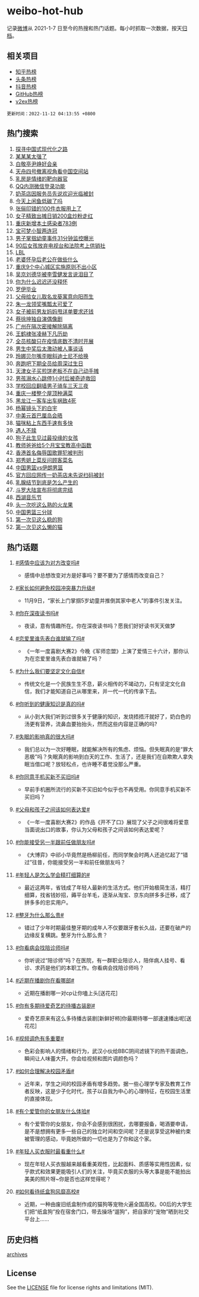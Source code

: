 # weibo-hot-hub

记录[微博](https://www.weibo.com)从 2021-1-7 日至今的热搜和热门话题。每小时抓取一次数据，按天[归档](archives)。

## 相关项目

- [知乎热榜](https://github.com/lonnyzhang423/zhihu-hot-hub)
- [头条热榜](https://github.com/lonnyzhang423/toutiao-hot-hub)
- [抖音热榜](https://github.com/lonnyzhang423/douyin-hot-hub)
- [GitHub热榜](https://github.com/lonnyzhang423/github-hot-hub)
- [v2ex热榜](https://github.com/lonnyzhang423/v2ex-hot-hub)


`更新时间：2022-11-12 04:13:55 +0800`

## 热门搜索

1. [探寻中国式现代化之路](https://m.weibo.cn/search?containerid=100103type%3D1%26t%3D10%26q%3D%23%E6%8E%A2%E5%AF%BB%E4%B8%AD%E5%9B%BD%E5%BC%8F%E7%8E%B0%E4%BB%A3%E5%8C%96%E4%B9%8B%E8%B7%AF%23&stream_entry_id=51&isnewpage=1&extparam=seat%3D1%26c_type%3D51%26pos%3D0%26cate%3D10103%26filter_type%3Drealtimehot%26dgr%3D0%26display_time%3D1668197634%26pre_seqid%3D1668197634165939925283&luicode=10000011&lfid=106003type%253D25%2526t%253D3%2526disable_hot%253D1%2526filter_type%253Drealtimehot)
1. [某某某太强了](https://m.weibo.cn/search?containerid=100103type%3D1%26t%3D10%26q%3D%23%E6%9F%90%E6%9F%90%E6%9F%90%E5%A4%AA%E5%BC%BA%E4%BA%86%23&stream_entry_id=31&isnewpage=1&extparam=seat%3D1%26c_type%3D31%26q%3D%2523%25E6%259F%2590%25E6%259F%2590%25E6%259F%2590%25E5%25A4%25AA%25E5%25BC%25BA%25E4%25BA%2586%2523%26pos%3D0%26flag%3D2%26band_rank%3D1%26dgr%3D0%26filter_type%3Drealtimehot%26realpos%3D1%26cate%3D5001%26lcate%3D5001%26display_time%3D1668197634%26pre_seqid%3D1668197634165939925283&luicode=10000011&lfid=106003type%253D25%2526t%253D3%2526disable_hot%253D1%2526filter_type%253Drealtimehot)
1. [白敬亭尹峥好会亲](https://m.weibo.cn/search?containerid=100103type%3D1%26t%3D10%26q%3D%23%E7%99%BD%E6%95%AC%E4%BA%AD%E5%B0%B9%E5%B3%A5%E5%A5%BD%E4%BC%9A%E4%BA%B2%23&stream_entry_id=31&isnewpage=1&extparam=seat%3D1%26c_type%3D31%26q%3D%2523%25E7%2599%25BD%25E6%2595%25AC%25E4%25BA%25AD%25E5%25B0%25B9%25E5%25B3%25A5%25E5%25A5%25BD%25E4%25BC%259A%25E4%25BA%25B2%2523%26pos%3D1%26flag%3D0%26band_rank%3D2%26dgr%3D0%26filter_type%3Drealtimehot%26realpos%3D2%26cate%3D5001%26lcate%3D5001%26display_time%3D1668197634%26pre_seqid%3D1668197634165939925283&luicode=10000011&lfid=106003type%253D25%2526t%253D3%2526disable_hot%253D1%2526filter_type%253Drealtimehot)
1. [天舟四号撤离视角看中国空间站](https://m.weibo.cn/search?containerid=100103type%3D1%26t%3D10%26q%3D%23%E5%A4%A9%E8%88%9F%E5%9B%9B%E5%8F%B7%E6%92%A4%E7%A6%BB%E8%A7%86%E8%A7%92%E7%9C%8B%E4%B8%AD%E5%9B%BD%E7%A9%BA%E9%97%B4%E7%AB%99%23&stream_entry_id=31&isnewpage=1&extparam=seat%3D1%26c_type%3D31%26q%3D%2523%25E5%25A4%25A9%25E8%2588%259F%25E5%259B%259B%25E5%258F%25B7%25E6%2592%25A4%25E7%25A6%25BB%25E8%25A7%2586%25E8%25A7%2592%25E7%259C%258B%25E4%25B8%25AD%25E5%259B%25BD%25E7%25A9%25BA%25E9%2597%25B4%25E7%25AB%2599%2523%26pos%3D2%26flag%3D0%26band_rank%3D3%26dgr%3D0%26filter_type%3Drealtimehot%26realpos%3D3%26cate%3D5001%26lcate%3D5001%26display_time%3D1668197634%26pre_seqid%3D1668197634165939925283&luicode=10000011&lfid=106003type%253D25%2526t%253D3%2526disable_hot%253D1%2526filter_type%253Drealtimehot)
1. [乳房是情绪的靶向器官](https://m.weibo.cn/search?containerid=100103type%3D1%26t%3D10%26q%3D%23%E4%B9%B3%E6%88%BF%E6%98%AF%E6%83%85%E7%BB%AA%E7%9A%84%E9%9D%B6%E5%90%91%E5%99%A8%E5%AE%98%23&stream_entry_id=31&isnewpage=1&extparam=seat%3D1%26c_type%3D31%26q%3D%2523%25E4%25B9%25B3%25E6%2588%25BF%25E6%2598%25AF%25E6%2583%2585%25E7%25BB%25AA%25E7%259A%2584%25E9%259D%25B6%25E5%2590%2591%25E5%2599%25A8%25E5%25AE%2598%2523%26pos%3D3%26flag%3D0%26band_rank%3D4%26dgr%3D0%26filter_type%3Drealtimehot%26realpos%3D4%26cate%3D5001%26lcate%3D5001%26display_time%3D1668197634%26pre_seqid%3D1668197634165939925283&luicode=10000011&lfid=106003type%253D25%2526t%253D3%2526disable_hot%253D1%2526filter_type%253Drealtimehot)
1. [QQ内测微信登录功能](https://m.weibo.cn/search?containerid=100103type%3D1%26t%3D10%26q%3D%23QQ%E5%86%85%E6%B5%8B%E5%BE%AE%E4%BF%A1%E7%99%BB%E5%BD%95%E5%8A%9F%E8%83%BD%23&stream_entry_id=31&isnewpage=1&extparam=seat%3D1%26c_type%3D31%26q%3D%2523QQ%25E5%2586%2585%25E6%25B5%258B%25E5%25BE%25AE%25E4%25BF%25A1%25E7%2599%25BB%25E5%25BD%2595%25E5%258A%259F%25E8%2583%25BD%2523%26pos%3D4%26flag%3D0%26band_rank%3D5%26dgr%3D0%26filter_type%3Drealtimehot%26realpos%3D5%26cate%3D5001%26lcate%3D5001%26display_time%3D1668197634%26pre_seqid%3D1668197634165939925283&luicode=10000011&lfid=106003type%253D25%2526t%253D3%2526disable_hot%253D1%2526filter_type%253Drealtimehot)
1. [奶茶店因服务员先说欢迎光临被封](https://m.weibo.cn/search?containerid=100103type%3D1%26t%3D10%26q%3D%23%E5%A5%B6%E8%8C%B6%E5%BA%97%E5%9B%A0%E6%9C%8D%E5%8A%A1%E5%91%98%E5%85%88%E8%AF%B4%E6%AC%A2%E8%BF%8E%E5%85%89%E4%B8%B4%E8%A2%AB%E5%B0%81%23&stream_entry_id=31&isnewpage=1&extparam=seat%3D1%26c_type%3D31%26q%3D%2523%25E5%25A5%25B6%25E8%258C%25B6%25E5%25BA%2597%25E5%259B%25A0%25E6%259C%258D%25E5%258A%25A1%25E5%2591%2598%25E5%2585%2588%25E8%25AF%25B4%25E6%25AC%25A2%25E8%25BF%258E%25E5%2585%2589%25E4%25B8%25B4%25E8%25A2%25AB%25E5%25B0%2581%2523%26pos%3D5%26flag%3D16%26band_rank%3D6%26dgr%3D0%26filter_type%3Drealtimehot%26realpos%3D6%26cate%3D5001%26lcate%3D5001%26display_time%3D1668197634%26pre_seqid%3D1668197634165939925283&luicode=10000011&lfid=106003type%253D25%2526t%253D3%2526disable_hot%253D1%2526filter_type%253Drealtimehot)
1. [今天上闲鱼低碳了吗](https://m.weibo.cn/search?containerid=100103type%3D1%26t%3D10%26q%3D%23%E4%BB%8A%E5%A4%A9%E4%B8%8A%E9%97%B2%E9%B1%BC%E4%BD%8E%E7%A2%B3%E4%BA%86%E5%90%97%23&stream_entry_id=31&isnewpage=1&extparam=seat%3D1%26c_type%3D31%26dgr%3D0%26q%3D%2523%25E4%25BB%258A%25E5%25A4%25A9%25E4%25B8%258A%25E9%2597%25B2%25E9%25B1%25BC%25E4%25BD%258E%25E7%25A2%25B3%25E4%25BA%2586%25E5%2590%2597%2523%26pos%3D6%26band_rank%3D7%26topic_ad%3D1%26filter_type%3Drealtimehot%26adid%3D170756%26cate%3D5001%26lcate%3D5001%26display_time%3D1668197634%26pre_seqid%3D1668197634165939925283&luicode=10000011&lfid=106003type%253D25%2526t%253D3%2526disable_hot%253D1%2526filter_type%253Drealtimehot)
1. [张俪印错的100件衣服用上了](https://m.weibo.cn/search?containerid=100103type%3D1%26t%3D10%26q%3D%23%E5%BC%A0%E4%BF%AA%E5%8D%B0%E9%94%99%E7%9A%84100%E4%BB%B6%E8%A1%A3%E6%9C%8D%E7%94%A8%E4%B8%8A%E4%BA%86%23&stream_entry_id=31&isnewpage=1&extparam=seat%3D1%26c_type%3D31%26q%3D%2523%25E5%25BC%25A0%25E4%25BF%25AA%25E5%258D%25B0%25E9%2594%2599%25E7%259A%2584100%25E4%25BB%25B6%25E8%25A1%25A3%25E6%259C%258D%25E7%2594%25A8%25E4%25B8%258A%25E4%25BA%2586%2523%26pos%3D7%26flag%3D0%26band_rank%3D7%26dgr%3D0%26filter_type%3Drealtimehot%26realpos%3D7%26cate%3D5001%26lcate%3D5001%26display_time%3D1668197634%26pre_seqid%3D1668197634165939925283&luicode=10000011&lfid=106003type%253D25%2526t%253D3%2526disable_hot%253D1%2526filter_type%253Drealtimehot)
1. [女子精致出摊日销200盒炒粉走红](https://m.weibo.cn/search?containerid=100103type%3D1%26t%3D10%26q%3D%23%E5%A5%B3%E5%AD%90%E7%B2%BE%E8%87%B4%E5%87%BA%E6%91%8A%E6%97%A5%E9%94%80200%E7%9B%92%E7%82%92%E7%B2%89%E8%B5%B0%E7%BA%A2%23&stream_entry_id=31&isnewpage=1&extparam=seat%3D1%26c_type%3D31%26q%3D%2523%25E5%25A5%25B3%25E5%25AD%2590%25E7%25B2%25BE%25E8%2587%25B4%25E5%2587%25BA%25E6%2591%258A%25E6%2597%25A5%25E9%2594%2580200%25E7%259B%2592%25E7%2582%2592%25E7%25B2%2589%25E8%25B5%25B0%25E7%25BA%25A2%2523%26pos%3D8%26flag%3D0%26band_rank%3D8%26dgr%3D0%26filter_type%3Drealtimehot%26realpos%3D8%26cate%3D5001%26lcate%3D5001%26display_time%3D1668197634%26pre_seqid%3D1668197634165939925283&luicode=10000011&lfid=106003type%253D25%2526t%253D3%2526disable_hot%253D1%2526filter_type%253Drealtimehot)
1. [重庆新增本土感染者783例](https://m.weibo.cn/search?containerid=100103type%3D1%26t%3D10%26q%3D%23%E9%87%8D%E5%BA%86%E6%96%B0%E5%A2%9E%E6%9C%AC%E5%9C%9F%E6%84%9F%E6%9F%93%E8%80%85783%E4%BE%8B%23&stream_entry_id=31&isnewpage=1&extparam=seat%3D1%26c_type%3D31%26q%3D%2523%25E9%2587%258D%25E5%25BA%2586%25E6%2596%25B0%25E5%25A2%259E%25E6%259C%25AC%25E5%259C%259F%25E6%2584%259F%25E6%259F%2593%25E8%2580%2585783%25E4%25BE%258B%2523%26pos%3D9%26flag%3D0%26band_rank%3D9%26dgr%3D0%26filter_type%3Drealtimehot%26realpos%3D9%26cate%3D5001%26lcate%3D5001%26display_time%3D1668197634%26pre_seqid%3D1668197634165939925283&luicode=10000011&lfid=106003type%253D25%2526t%253D3%2526disable_hot%253D1%2526filter_type%253Drealtimehot)
1. [宝可梦小智两连冠](https://m.weibo.cn/search?containerid=100103type%3D1%26t%3D10%26q%3D%23%E5%AE%9D%E5%8F%AF%E6%A2%A6%E5%B0%8F%E6%99%BA%E4%B8%A4%E8%BF%9E%E5%86%A0%23&stream_entry_id=31&isnewpage=1&extparam=seat%3D1%26c_type%3D31%26q%3D%2523%25E5%25AE%259D%25E5%258F%25AF%25E6%25A2%25A6%25E5%25B0%258F%25E6%2599%25BA%25E4%25B8%25A4%25E8%25BF%259E%25E5%2586%25A0%2523%26pos%3D10%26flag%3D16%26band_rank%3D10%26dgr%3D0%26filter_type%3Drealtimehot%26realpos%3D10%26cate%3D5001%26lcate%3D5001%26display_time%3D1668197634%26pre_seqid%3D1668197634165939925283&luicode=10000011&lfid=106003type%253D25%2526t%253D3%2526disable_hot%253D1%2526filter_type%253Drealtimehot)
1. [男子掌掴幼童事件31分钟监控曝光](https://m.weibo.cn/search?containerid=100103type%3D1%26t%3D10%26q%3D%23%E7%94%B7%E5%AD%90%E6%8E%8C%E6%8E%B4%E5%B9%BC%E7%AB%A5%E4%BA%8B%E4%BB%B631%E5%88%86%E9%92%9F%E7%9B%91%E6%8E%A7%E6%9B%9D%E5%85%89%23&stream_entry_id=31&isnewpage=1&extparam=seat%3D1%26c_type%3D31%26q%3D%2523%25E7%2594%25B7%25E5%25AD%2590%25E6%258E%258C%25E6%258E%25B4%25E5%25B9%25BC%25E7%25AB%25A5%25E4%25BA%258B%25E4%25BB%25B631%25E5%2588%2586%25E9%2592%259F%25E7%259B%2591%25E6%258E%25A7%25E6%259B%259D%25E5%2585%2589%2523%26pos%3D11%26flag%3D0%26band_rank%3D11%26dgr%3D0%26filter_type%3Drealtimehot%26realpos%3D11%26cate%3D5001%26lcate%3D5001%26display_time%3D1668197634%26pre_seqid%3D1668197634165939925283&luicode=10000011&lfid=106003type%253D25%2526t%253D3%2526disable_hot%253D1%2526filter_type%253Drealtimehot)
1. [90后女孩放弃电视台和法院考上供销社](https://m.weibo.cn/search?containerid=100103type%3D1%26t%3D10%26q%3D%2390%E5%90%8E%E5%A5%B3%E5%AD%A9%E6%94%BE%E5%BC%83%E7%94%B5%E8%A7%86%E5%8F%B0%E5%92%8C%E6%B3%95%E9%99%A2%E8%80%83%E4%B8%8A%E4%BE%9B%E9%94%80%E7%A4%BE%23&stream_entry_id=31&isnewpage=1&extparam=seat%3D1%26c_type%3D31%26q%3D%252390%25E5%2590%258E%25E5%25A5%25B3%25E5%25AD%25A9%25E6%2594%25BE%25E5%25BC%2583%25E7%2594%25B5%25E8%25A7%2586%25E5%258F%25B0%25E5%2592%258C%25E6%25B3%2595%25E9%2599%25A2%25E8%2580%2583%25E4%25B8%258A%25E4%25BE%259B%25E9%2594%2580%25E7%25A4%25BE%2523%26pos%3D12%26flag%3D0%26band_rank%3D12%26dgr%3D0%26filter_type%3Drealtimehot%26realpos%3D12%26cate%3D5001%26lcate%3D5001%26display_time%3D1668197634%26pre_seqid%3D1668197634165939925283&luicode=10000011&lfid=106003type%253D25%2526t%253D3%2526disable_hot%253D1%2526filter_type%253Drealtimehot)
1. [LBL](https://m.weibo.cn/search?containerid=100103type%3D1%26t%3D10%26q%3D%23LBL%23&stream_entry_id=31&isnewpage=1&extparam=seat%3D1%26c_type%3D31%26q%3D%2523LBL%2523%26pos%3D13%26flag%3D0%26band_rank%3D13%26dgr%3D0%26filter_type%3Drealtimehot%26realpos%3D13%26cate%3D5001%26lcate%3D5001%26display_time%3D1668197634%26pre_seqid%3D1668197634165939925283&luicode=10000011&lfid=106003type%253D25%2526t%253D3%2526disable_hot%253D1%2526filter_type%253Drealtimehot)
1. [老婆怀孕后老公在做些什么](https://m.weibo.cn/search?containerid=100103type%3D1%26t%3D10%26q%3D%23%E8%80%81%E5%A9%86%E6%80%80%E5%AD%95%E5%90%8E%E8%80%81%E5%85%AC%E5%9C%A8%E5%81%9A%E4%BA%9B%E4%BB%80%E4%B9%88%23&stream_entry_id=31&isnewpage=1&extparam=seat%3D1%26c_type%3D31%26q%3D%2523%25E8%2580%2581%25E5%25A9%2586%25E6%2580%2580%25E5%25AD%2595%25E5%2590%258E%25E8%2580%2581%25E5%2585%25AC%25E5%259C%25A8%25E5%2581%259A%25E4%25BA%259B%25E4%25BB%2580%25E4%25B9%2588%2523%26pos%3D14%26flag%3D0%26band_rank%3D14%26dgr%3D0%26filter_type%3Drealtimehot%26realpos%3D14%26cate%3D5001%26lcate%3D5001%26display_time%3D1668197634%26pre_seqid%3D1668197634165939925283&luicode=10000011&lfid=106003type%253D25%2526t%253D3%2526disable_hot%253D1%2526filter_type%253Drealtimehot)
1. [重庆9个中心城区实施原则不出小区](https://m.weibo.cn/search?containerid=100103type%3D1%26t%3D10%26q%3D%23%E9%87%8D%E5%BA%869%E4%B8%AA%E4%B8%AD%E5%BF%83%E5%9F%8E%E5%8C%BA%E5%AE%9E%E6%96%BD%E5%8E%9F%E5%88%99%E4%B8%8D%E5%87%BA%E5%B0%8F%E5%8C%BA%23&stream_entry_id=31&isnewpage=1&extparam=seat%3D1%26c_type%3D31%26q%3D%2523%25E9%2587%258D%25E5%25BA%25869%25E4%25B8%25AA%25E4%25B8%25AD%25E5%25BF%2583%25E5%259F%258E%25E5%258C%25BA%25E5%25AE%259E%25E6%2596%25BD%25E5%258E%259F%25E5%2588%2599%25E4%25B8%258D%25E5%2587%25BA%25E5%25B0%258F%25E5%258C%25BA%2523%26pos%3D15%26flag%3D0%26band_rank%3D15%26dgr%3D0%26filter_type%3Drealtimehot%26realpos%3D15%26cate%3D5001%26lcate%3D5001%26display_time%3D1668197634%26pre_seqid%3D1668197634165939925283&luicode=10000011&lfid=106003type%253D25%2526t%253D3%2526disable_hot%253D1%2526filter_type%253Drealtimehot)
1. [吴京刘德华被李雪健发言说泪目了](https://m.weibo.cn/search?containerid=100103type%3D1%26t%3D10%26q%3D%23%E5%90%B4%E4%BA%AC%E5%88%98%E5%BE%B7%E5%8D%8E%E8%A2%AB%E6%9D%8E%E9%9B%AA%E5%81%A5%E5%8F%91%E8%A8%80%E8%AF%B4%E6%B3%AA%E7%9B%AE%E4%BA%86%23&stream_entry_id=31&isnewpage=1&extparam=seat%3D1%26c_type%3D31%26q%3D%2523%25E5%2590%25B4%25E4%25BA%25AC%25E5%2588%2598%25E5%25BE%25B7%25E5%258D%258E%25E8%25A2%25AB%25E6%259D%258E%25E9%259B%25AA%25E5%2581%25A5%25E5%258F%2591%25E8%25A8%2580%25E8%25AF%25B4%25E6%25B3%25AA%25E7%259B%25AE%25E4%25BA%2586%2523%26pos%3D16%26flag%3D0%26band_rank%3D16%26dgr%3D0%26filter_type%3Drealtimehot%26realpos%3D16%26cate%3D5001%26lcate%3D5001%26display_time%3D1668197634%26pre_seqid%3D1668197634165939925283&luicode=10000011&lfid=106003type%253D25%2526t%253D3%2526disable_hot%253D1%2526filter_type%253Drealtimehot)
1. [你为什么迟迟还没释怀](https://m.weibo.cn/search?containerid=100103type%3D1%26t%3D10%26q%3D%23%E4%BD%A0%E4%B8%BA%E4%BB%80%E4%B9%88%E8%BF%9F%E8%BF%9F%E8%BF%98%E6%B2%A1%E9%87%8A%E6%80%80%23&stream_entry_id=31&isnewpage=1&extparam=seat%3D1%26c_type%3D31%26q%3D%2523%25E4%25BD%25A0%25E4%25B8%25BA%25E4%25BB%2580%25E4%25B9%2588%25E8%25BF%259F%25E8%25BF%259F%25E8%25BF%2598%25E6%25B2%25A1%25E9%2587%258A%25E6%2580%2580%2523%26pos%3D17%26flag%3D0%26band_rank%3D17%26dgr%3D0%26filter_type%3Drealtimehot%26realpos%3D17%26cate%3D5001%26lcate%3D5001%26display_time%3D1668197634%26pre_seqid%3D1668197634165939925283&luicode=10000011&lfid=106003type%253D25%2526t%253D3%2526disable_hot%253D1%2526filter_type%253Drealtimehot)
1. [罗伊毕业](https://m.weibo.cn/search?containerid=100103type%3D1%26t%3D10%26q%3D%E7%BD%97%E4%BC%8A%E6%AF%95%E4%B8%9A&stream_entry_id=31&isnewpage=1&extparam=seat%3D1%26c_type%3D31%26q%3D%25E7%25BD%2597%25E4%25BC%258A%25E6%25AF%2595%25E4%25B8%259A%26pos%3D18%26flag%3D0%26band_rank%3D18%26dgr%3D0%26filter_type%3Drealtimehot%26realpos%3D18%26cate%3D5001%26lcate%3D5001%26display_time%3D1668197634%26pre_seqid%3D1668197634165939925283&luicode=10000011&lfid=106003type%253D25%2526t%253D3%2526disable_hot%253D1%2526filter_type%253Drealtimehot)
1. [父母给女儿取名龙葵寓意向阳而生](https://m.weibo.cn/search?containerid=100103type%3D1%26t%3D10%26q%3D%23%E7%88%B6%E6%AF%8D%E7%BB%99%E5%A5%B3%E5%84%BF%E5%8F%96%E5%90%8D%E9%BE%99%E8%91%B5%E5%AF%93%E6%84%8F%E5%90%91%E9%98%B3%E8%80%8C%E7%94%9F%23&stream_entry_id=31&isnewpage=1&extparam=seat%3D1%26c_type%3D31%26q%3D%2523%25E7%2588%25B6%25E6%25AF%258D%25E7%25BB%2599%25E5%25A5%25B3%25E5%2584%25BF%25E5%258F%2596%25E5%2590%258D%25E9%25BE%2599%25E8%2591%25B5%25E5%25AF%2593%25E6%2584%258F%25E5%2590%2591%25E9%2598%25B3%25E8%2580%258C%25E7%2594%259F%2523%26pos%3D19%26flag%3D0%26band_rank%3D19%26dgr%3D0%26filter_type%3Drealtimehot%26realpos%3D19%26cate%3D5001%26lcate%3D5001%26display_time%3D1668197634%26pre_seqid%3D1668197634165939925283&luicode=10000011&lfid=106003type%253D25%2526t%253D3%2526disable_hot%253D1%2526filter_type%253Drealtimehot)
1. [朱一龙领奖嘴瓢太可爱了](https://m.weibo.cn/search?containerid=100103type%3D1%26t%3D10%26q%3D%23%E6%9C%B1%E4%B8%80%E9%BE%99%E9%A2%86%E5%A5%96%E5%98%B4%E7%93%A2%E5%A4%AA%E5%8F%AF%E7%88%B1%E4%BA%86%23&stream_entry_id=31&isnewpage=1&extparam=seat%3D1%26c_type%3D31%26q%3D%2523%25E6%259C%25B1%25E4%25B8%2580%25E9%25BE%2599%25E9%25A2%2586%25E5%25A5%2596%25E5%2598%25B4%25E7%2593%25A2%25E5%25A4%25AA%25E5%258F%25AF%25E7%2588%25B1%25E4%25BA%2586%2523%26pos%3D20%26flag%3D0%26band_rank%3D20%26dgr%3D0%26filter_type%3Drealtimehot%26realpos%3D20%26cate%3D5001%26lcate%3D5001%26display_time%3D1668197634%26pre_seqid%3D1668197634165939925283&luicode=10000011&lfid=106003type%253D25%2526t%253D3%2526disable_hot%253D1%2526filter_type%253Drealtimehot)
1. [女子被前男友妈妈甩详单要求还钱](https://m.weibo.cn/search?containerid=100103type%3D1%26t%3D10%26q%3D%23%E5%A5%B3%E5%AD%90%E8%A2%AB%E5%89%8D%E7%94%B7%E5%8F%8B%E5%A6%88%E5%A6%88%E7%94%A9%E8%AF%A6%E5%8D%95%E8%A6%81%E6%B1%82%E8%BF%98%E9%92%B1%23&stream_entry_id=31&isnewpage=1&extparam=seat%3D1%26c_type%3D31%26q%3D%2523%25E5%25A5%25B3%25E5%25AD%2590%25E8%25A2%25AB%25E5%2589%258D%25E7%2594%25B7%25E5%258F%258B%25E5%25A6%2588%25E5%25A6%2588%25E7%2594%25A9%25E8%25AF%25A6%25E5%258D%2595%25E8%25A6%2581%25E6%25B1%2582%25E8%25BF%2598%25E9%2592%25B1%2523%26pos%3D21%26flag%3D0%26band_rank%3D21%26dgr%3D0%26filter_type%3Drealtimehot%26realpos%3D21%26cate%3D5001%26lcate%3D5001%26display_time%3D1668197634%26pre_seqid%3D1668197634165939925283&luicode=10000011&lfid=106003type%253D25%2526t%253D3%2526disable_hot%253D1%2526filter_type%253Drealtimehot)
1. [蔡徐坤独自演偶像剧](https://m.weibo.cn/search?containerid=100103type%3D1%26t%3D10%26q%3D%23%E8%94%A1%E5%BE%90%E5%9D%A4%E7%8B%AC%E8%87%AA%E6%BC%94%E5%81%B6%E5%83%8F%E5%89%A7%23&stream_entry_id=31&isnewpage=1&extparam=seat%3D1%26c_type%3D31%26q%3D%2523%25E8%2594%25A1%25E5%25BE%2590%25E5%259D%25A4%25E7%258B%25AC%25E8%2587%25AA%25E6%25BC%2594%25E5%2581%25B6%25E5%2583%258F%25E5%2589%25A7%2523%26pos%3D22%26flag%3D0%26band_rank%3D22%26dgr%3D0%26filter_type%3Drealtimehot%26realpos%3D22%26cate%3D5001%26lcate%3D5001%26display_time%3D1668197634%26pre_seqid%3D1668197634165939925283&luicode=10000011&lfid=106003type%253D25%2526t%253D3%2526disable_hot%253D1%2526filter_type%253Drealtimehot)
1. [广州在隔次密接解除隔离](https://m.weibo.cn/search?containerid=100103type%3D1%26t%3D10%26q%3D%23%E5%B9%BF%E5%B7%9E%E5%9C%A8%E9%9A%94%E6%AC%A1%E5%AF%86%E6%8E%A5%E8%A7%A3%E9%99%A4%E9%9A%94%E7%A6%BB%23&stream_entry_id=31&isnewpage=1&extparam=seat%3D1%26c_type%3D31%26q%3D%2523%25E5%25B9%25BF%25E5%25B7%259E%25E5%259C%25A8%25E9%259A%2594%25E6%25AC%25A1%25E5%25AF%2586%25E6%258E%25A5%25E8%25A7%25A3%25E9%2599%25A4%25E9%259A%2594%25E7%25A6%25BB%2523%26pos%3D23%26flag%3D0%26band_rank%3D23%26dgr%3D0%26filter_type%3Drealtimehot%26realpos%3D23%26cate%3D5001%26lcate%3D5001%26display_time%3D1668197634%26pre_seqid%3D1668197634165939925283&luicode=10000011&lfid=106003type%253D25%2526t%253D3%2526disable_hot%253D1%2526filter_type%253Drealtimehot)
1. [王鹤棣张凌赫下凡历劫](https://m.weibo.cn/search?containerid=100103type%3D1%26t%3D10%26q%3D%23%E7%8E%8B%E9%B9%A4%E6%A3%A3%E5%BC%A0%E5%87%8C%E8%B5%AB%E4%B8%8B%E5%87%A1%E5%8E%86%E5%8A%AB%23&stream_entry_id=31&isnewpage=1&extparam=seat%3D1%26c_type%3D31%26q%3D%2523%25E7%258E%258B%25E9%25B9%25A4%25E6%25A3%25A3%25E5%25BC%25A0%25E5%2587%258C%25E8%25B5%25AB%25E4%25B8%258B%25E5%2587%25A1%25E5%258E%2586%25E5%258A%25AB%2523%26pos%3D24%26flag%3D0%26band_rank%3D24%26dgr%3D0%26filter_type%3Drealtimehot%26realpos%3D24%26cate%3D5001%26lcate%3D5001%26display_time%3D1668197634%26pre_seqid%3D1668197634165939925283&luicode=10000011&lfid=106003type%253D25%2526t%253D3%2526disable_hot%253D1%2526filter_type%253Drealtimehot)
1. [全员核酸只在疫情底数不清时开展](https://m.weibo.cn/search?containerid=100103type%3D1%26t%3D10%26q%3D%23%E5%85%A8%E5%91%98%E6%A0%B8%E9%85%B8%E5%8F%AA%E5%9C%A8%E7%96%AB%E6%83%85%E5%BA%95%E6%95%B0%E4%B8%8D%E6%B8%85%E6%97%B6%E5%BC%80%E5%B1%95%23&stream_entry_id=31&isnewpage=1&extparam=seat%3D1%26c_type%3D31%26q%3D%2523%25E5%2585%25A8%25E5%2591%2598%25E6%25A0%25B8%25E9%2585%25B8%25E5%258F%25AA%25E5%259C%25A8%25E7%2596%25AB%25E6%2583%2585%25E5%25BA%2595%25E6%2595%25B0%25E4%25B8%258D%25E6%25B8%2585%25E6%2597%25B6%25E5%25BC%2580%25E5%25B1%2595%2523%26pos%3D25%26flag%3D0%26band_rank%3D25%26dgr%3D0%26filter_type%3Drealtimehot%26realpos%3D25%26cate%3D5001%26lcate%3D5001%26display_time%3D1668197634%26pre_seqid%3D1668197634165939925283&luicode=10000011&lfid=106003type%253D25%2526t%253D3%2526disable_hot%253D1%2526filter_type%253Drealtimehot)
1. [男生中奖后太激动被人事谈话](https://m.weibo.cn/search?containerid=100103type%3D1%26t%3D10%26q%3D%23%E7%94%B7%E7%94%9F%E4%B8%AD%E5%A5%96%E5%90%8E%E5%A4%AA%E6%BF%80%E5%8A%A8%E8%A2%AB%E4%BA%BA%E4%BA%8B%E8%B0%88%E8%AF%9D%23&stream_entry_id=31&isnewpage=1&extparam=seat%3D1%26c_type%3D31%26q%3D%2523%25E7%2594%25B7%25E7%2594%259F%25E4%25B8%25AD%25E5%25A5%2596%25E5%2590%258E%25E5%25A4%25AA%25E6%25BF%2580%25E5%258A%25A8%25E8%25A2%25AB%25E4%25BA%25BA%25E4%25BA%258B%25E8%25B0%2588%25E8%25AF%259D%2523%26pos%3D26%26flag%3D0%26band_rank%3D26%26dgr%3D0%26filter_type%3Drealtimehot%26realpos%3D26%26cate%3D5001%26lcate%3D5001%26display_time%3D1668197634%26pre_seqid%3D1668197634165939925283&luicode=10000011&lfid=106003type%253D25%2526t%253D3%2526disable_hot%253D1%2526filter_type%253Drealtimehot)
1. [玲娜贝尔嘴歪眼斜迪士尼不给换](https://m.weibo.cn/search?containerid=100103type%3D1%26t%3D10%26q%3D%23%E7%8E%B2%E5%A8%9C%E8%B4%9D%E5%B0%94%E5%98%B4%E6%AD%AA%E7%9C%BC%E6%96%9C%E8%BF%AA%E5%A3%AB%E5%B0%BC%E4%B8%8D%E7%BB%99%E6%8D%A2%23&stream_entry_id=31&isnewpage=1&extparam=seat%3D1%26c_type%3D31%26q%3D%2523%25E7%258E%25B2%25E5%25A8%259C%25E8%25B4%259D%25E5%25B0%2594%25E5%2598%25B4%25E6%25AD%25AA%25E7%259C%25BC%25E6%2596%259C%25E8%25BF%25AA%25E5%25A3%25AB%25E5%25B0%25BC%25E4%25B8%258D%25E7%25BB%2599%25E6%258D%25A2%2523%26pos%3D27%26flag%3D0%26band_rank%3D27%26dgr%3D0%26filter_type%3Drealtimehot%26realpos%3D27%26cate%3D5001%26lcate%3D5001%26display_time%3D1668197634%26pre_seqid%3D1668197634165939925283&luicode=10000011&lfid=106003type%253D25%2526t%253D3%2526disable_hot%253D1%2526filter_type%253Drealtimehot)
1. [奔跑吧下期全员给周深过生日](https://m.weibo.cn/search?containerid=100103type%3D1%26t%3D10%26q%3D%23%E5%A5%94%E8%B7%91%E5%90%A7%E4%B8%8B%E6%9C%9F%E5%85%A8%E5%91%98%E7%BB%99%E5%91%A8%E6%B7%B1%E8%BF%87%E7%94%9F%E6%97%A5%23&stream_entry_id=31&isnewpage=1&extparam=seat%3D1%26c_type%3D31%26q%3D%2523%25E5%25A5%2594%25E8%25B7%2591%25E5%2590%25A7%25E4%25B8%258B%25E6%259C%259F%25E5%2585%25A8%25E5%2591%2598%25E7%25BB%2599%25E5%2591%25A8%25E6%25B7%25B1%25E8%25BF%2587%25E7%2594%259F%25E6%2597%25A5%2523%26pos%3D28%26flag%3D0%26band_rank%3D28%26dgr%3D0%26filter_type%3Drealtimehot%26realpos%3D28%26cate%3D5001%26lcate%3D5001%26display_time%3D1668197634%26pre_seqid%3D1668197634165939925283&luicode=10000011&lfid=106003type%253D25%2526t%253D3%2526disable_hot%253D1%2526filter_type%253Drealtimehot)
1. [天津女子买煎饼老板不在自己动手摊](https://m.weibo.cn/search?containerid=100103type%3D1%26t%3D10%26q%3D%23%E5%A4%A9%E6%B4%A5%E5%A5%B3%E5%AD%90%E4%B9%B0%E7%85%8E%E9%A5%BC%E8%80%81%E6%9D%BF%E4%B8%8D%E5%9C%A8%E8%87%AA%E5%B7%B1%E5%8A%A8%E6%89%8B%E6%91%8A%23&stream_entry_id=31&isnewpage=1&extparam=seat%3D1%26c_type%3D31%26q%3D%2523%25E5%25A4%25A9%25E6%25B4%25A5%25E5%25A5%25B3%25E5%25AD%2590%25E4%25B9%25B0%25E7%2585%258E%25E9%25A5%25BC%25E8%2580%2581%25E6%259D%25BF%25E4%25B8%258D%25E5%259C%25A8%25E8%2587%25AA%25E5%25B7%25B1%25E5%258A%25A8%25E6%2589%258B%25E6%2591%258A%2523%26pos%3D29%26flag%3D0%26band_rank%3D29%26dgr%3D0%26filter_type%3Drealtimehot%26realpos%3D29%26cate%3D5001%26lcate%3D5001%26display_time%3D1668197634%26pre_seqid%3D1668197634165939925283&luicode=10000011&lfid=106003type%253D25%2526t%253D3%2526disable_hot%253D1%2526filter_type%253Drealtimehot)
1. [男孩溺水心跳停1小时后被奇迹救回](https://m.weibo.cn/search?containerid=100103type%3D1%26t%3D10%26q%3D%23%E7%94%B7%E5%AD%A9%E6%BA%BA%E6%B0%B4%E5%BF%83%E8%B7%B3%E5%81%9C1%E5%B0%8F%E6%97%B6%E5%90%8E%E8%A2%AB%E5%A5%87%E8%BF%B9%E6%95%91%E5%9B%9E%23&stream_entry_id=31&isnewpage=1&extparam=seat%3D1%26c_type%3D31%26q%3D%2523%25E7%2594%25B7%25E5%25AD%25A9%25E6%25BA%25BA%25E6%25B0%25B4%25E5%25BF%2583%25E8%25B7%25B3%25E5%2581%259C1%25E5%25B0%258F%25E6%2597%25B6%25E5%2590%258E%25E8%25A2%25AB%25E5%25A5%2587%25E8%25BF%25B9%25E6%2595%2591%25E5%259B%259E%2523%26pos%3D30%26flag%3D0%26band_rank%3D30%26dgr%3D0%26filter_type%3Drealtimehot%26realpos%3D30%26cate%3D5001%26lcate%3D5001%26display_time%3D1668197634%26pre_seqid%3D1668197634165939925283&luicode=10000011&lfid=106003type%253D25%2526t%253D3%2526disable_hot%253D1%2526filter_type%253Drealtimehot)
1. [学校回应翻墙男子骑车三天三夜](https://m.weibo.cn/search?containerid=100103type%3D1%26t%3D10%26q%3D%23%E5%AD%A6%E6%A0%A1%E5%9B%9E%E5%BA%94%E7%BF%BB%E5%A2%99%E7%94%B7%E5%AD%90%E9%AA%91%E8%BD%A6%E4%B8%89%E5%A4%A9%E4%B8%89%E5%A4%9C%23&stream_entry_id=31&isnewpage=1&extparam=seat%3D1%26c_type%3D31%26q%3D%2523%25E5%25AD%25A6%25E6%25A0%25A1%25E5%259B%259E%25E5%25BA%2594%25E7%25BF%25BB%25E5%25A2%2599%25E7%2594%25B7%25E5%25AD%2590%25E9%25AA%2591%25E8%25BD%25A6%25E4%25B8%2589%25E5%25A4%25A9%25E4%25B8%2589%25E5%25A4%259C%2523%26pos%3D31%26flag%3D0%26band_rank%3D31%26dgr%3D0%26filter_type%3Drealtimehot%26realpos%3D31%26cate%3D5001%26lcate%3D5001%26display_time%3D1668197634%26pre_seqid%3D1668197634165939925283&luicode=10000011&lfid=106003type%253D25%2526t%253D3%2526disable_hot%253D1%2526filter_type%253Drealtimehot)
1. [重庆一楼整个屋顶种满菜](https://m.weibo.cn/search?containerid=100103type%3D1%26t%3D10%26q%3D%23%E9%87%8D%E5%BA%86%E4%B8%80%E6%A5%BC%E6%95%B4%E4%B8%AA%E5%B1%8B%E9%A1%B6%E7%A7%8D%E6%BB%A1%E8%8F%9C%23&stream_entry_id=31&isnewpage=1&extparam=seat%3D1%26c_type%3D31%26q%3D%2523%25E9%2587%258D%25E5%25BA%2586%25E4%25B8%2580%25E6%25A5%25BC%25E6%2595%25B4%25E4%25B8%25AA%25E5%25B1%258B%25E9%25A1%25B6%25E7%25A7%258D%25E6%25BB%25A1%25E8%258F%259C%2523%26pos%3D32%26flag%3D1%26band_rank%3D32%26dgr%3D0%26filter_type%3Drealtimehot%26realpos%3D32%26cate%3D5001%26lcate%3D5001%26display_time%3D1668197634%26pre_seqid%3D1668197634165939925283&luicode=10000011&lfid=106003type%253D25%2526t%253D3%2526disable_hot%253D1%2526filter_type%253Drealtimehot)
1. [黑龙江一客车出车祸致4死](https://m.weibo.cn/search?containerid=100103type%3D1%26t%3D10%26q%3D%23%E9%BB%91%E9%BE%99%E6%B1%9F%E4%B8%80%E5%AE%A2%E8%BD%A6%E5%87%BA%E8%BD%A6%E7%A5%B8%E8%87%B44%E6%AD%BB%23&stream_entry_id=31&isnewpage=1&extparam=seat%3D1%26c_type%3D31%26q%3D%2523%25E9%25BB%2591%25E9%25BE%2599%25E6%25B1%259F%25E4%25B8%2580%25E5%25AE%25A2%25E8%25BD%25A6%25E5%2587%25BA%25E8%25BD%25A6%25E7%25A5%25B8%25E8%2587%25B44%25E6%25AD%25BB%2523%26pos%3D33%26flag%3D0%26band_rank%3D33%26dgr%3D0%26filter_type%3Drealtimehot%26realpos%3D33%26cate%3D5001%26lcate%3D5001%26display_time%3D1668197634%26pre_seqid%3D1668197634165939925283&luicode=10000011&lfid=106003type%253D25%2526t%253D3%2526disable_hot%253D1%2526filter_type%253Drealtimehot)
1. [杨幂镜头下的白宇](https://m.weibo.cn/search?containerid=100103type%3D1%26t%3D10%26q%3D%23%E6%9D%A8%E5%B9%82%E9%95%9C%E5%A4%B4%E4%B8%8B%E7%9A%84%E7%99%BD%E5%AE%87%23&stream_entry_id=31&isnewpage=1&extparam=seat%3D1%26c_type%3D31%26q%3D%2523%25E6%259D%25A8%25E5%25B9%2582%25E9%2595%259C%25E5%25A4%25B4%25E4%25B8%258B%25E7%259A%2584%25E7%2599%25BD%25E5%25AE%2587%2523%26pos%3D34%26flag%3D0%26band_rank%3D34%26dgr%3D0%26filter_type%3Drealtimehot%26realpos%3D34%26cate%3D5001%26lcate%3D5001%26display_time%3D1668197634%26pre_seqid%3D1668197634165939925283&luicode=10000011&lfid=106003type%253D25%2526t%253D3%2526disable_hot%253D1%2526filter_type%253Drealtimehot)
1. [中美元首巴厘岛会晤](https://m.weibo.cn/search?containerid=100103type%3D1%26t%3D10%26q%3D%23%E4%B8%AD%E7%BE%8E%E5%85%83%E9%A6%96%E5%B7%B4%E5%8E%98%E5%B2%9B%E4%BC%9A%E6%99%A4%23&stream_entry_id=31&isnewpage=1&extparam=seat%3D1%26c_type%3D31%26q%3D%2523%25E4%25B8%25AD%25E7%25BE%258E%25E5%2585%2583%25E9%25A6%2596%25E5%25B7%25B4%25E5%258E%2598%25E5%25B2%259B%25E4%25BC%259A%25E6%2599%25A4%2523%26pos%3D35%26flag%3D0%26band_rank%3D35%26dgr%3D0%26filter_type%3Drealtimehot%26realpos%3D35%26cate%3D5001%26lcate%3D5001%26display_time%3D1668197634%26pre_seqid%3D1668197634165939925283&luicode=10000011&lfid=106003type%253D25%2526t%253D3%2526disable_hot%253D1%2526filter_type%253Drealtimehot)
1. [猫咪粘上东西手速有多快](https://m.weibo.cn/search?containerid=100103type%3D1%26t%3D10%26q%3D%23%E7%8C%AB%E5%92%AA%E7%B2%98%E4%B8%8A%E4%B8%9C%E8%A5%BF%E6%89%8B%E9%80%9F%E6%9C%89%E5%A4%9A%E5%BF%AB%23&stream_entry_id=31&isnewpage=1&extparam=seat%3D1%26c_type%3D31%26q%3D%2523%25E7%258C%25AB%25E5%2592%25AA%25E7%25B2%2598%25E4%25B8%258A%25E4%25B8%259C%25E8%25A5%25BF%25E6%2589%258B%25E9%2580%259F%25E6%259C%2589%25E5%25A4%259A%25E5%25BF%25AB%2523%26pos%3D36%26flag%3D0%26band_rank%3D36%26dgr%3D0%26filter_type%3Drealtimehot%26realpos%3D36%26cate%3D5001%26lcate%3D5001%26display_time%3D1668197634%26pre_seqid%3D1668197634165939925283&luicode=10000011&lfid=106003type%253D25%2526t%253D3%2526disable_hot%253D1%2526filter_type%253Drealtimehot)
1. [遇人不赎](https://m.weibo.cn/search?containerid=100103type%3D1%26t%3D10%26q%3D%23%E9%81%87%E4%BA%BA%E4%B8%8D%E8%B5%8E%23&stream_entry_id=31&isnewpage=1&extparam=seat%3D1%26c_type%3D31%26q%3D%2523%25E9%2581%2587%25E4%25BA%25BA%25E4%25B8%258D%25E8%25B5%258E%2523%26pos%3D37%26flag%3D0%26band_rank%3D37%26dgr%3D0%26filter_type%3Drealtimehot%26realpos%3D37%26cate%3D5001%26lcate%3D5001%26display_time%3D1668197634%26pre_seqid%3D1668197634165939925283&luicode=10000011&lfid=106003type%253D25%2526t%253D3%2526disable_hot%253D1%2526filter_type%253Drealtimehot)
1. [狗子此生见过最投缘的女孩](https://m.weibo.cn/search?containerid=100103type%3D1%26t%3D10%26q%3D%23%E7%8B%97%E5%AD%90%E6%AD%A4%E7%94%9F%E8%A7%81%E8%BF%87%E6%9C%80%E6%8A%95%E7%BC%98%E7%9A%84%E5%A5%B3%E5%AD%A9%23&stream_entry_id=31&isnewpage=1&extparam=seat%3D1%26c_type%3D31%26q%3D%2523%25E7%258B%2597%25E5%25AD%2590%25E6%25AD%25A4%25E7%2594%259F%25E8%25A7%2581%25E8%25BF%2587%25E6%259C%2580%25E6%258A%2595%25E7%25BC%2598%25E7%259A%2584%25E5%25A5%25B3%25E5%25AD%25A9%2523%26pos%3D38%26flag%3D0%26band_rank%3D38%26dgr%3D0%26filter_type%3Drealtimehot%26realpos%3D38%26cate%3D5001%26lcate%3D5001%26display_time%3D1668197634%26pre_seqid%3D1668197634165939925283&luicode=10000011&lfid=106003type%253D25%2526t%253D3%2526disable_hot%253D1%2526filter_type%253Drealtimehot)
1. [教师爸爸给5个月宝宝教高中函数](https://m.weibo.cn/search?containerid=100103type%3D1%26t%3D10%26q%3D%23%E6%95%99%E5%B8%88%E7%88%B8%E7%88%B8%E7%BB%995%E4%B8%AA%E6%9C%88%E5%AE%9D%E5%AE%9D%E6%95%99%E9%AB%98%E4%B8%AD%E5%87%BD%E6%95%B0%23&stream_entry_id=31&isnewpage=1&extparam=seat%3D1%26c_type%3D31%26q%3D%2523%25E6%2595%2599%25E5%25B8%2588%25E7%2588%25B8%25E7%2588%25B8%25E7%25BB%25995%25E4%25B8%25AA%25E6%259C%2588%25E5%25AE%259D%25E5%25AE%259D%25E6%2595%2599%25E9%25AB%2598%25E4%25B8%25AD%25E5%2587%25BD%25E6%2595%25B0%2523%26pos%3D39%26flag%3D0%26band_rank%3D39%26dgr%3D0%26filter_type%3Drealtimehot%26realpos%3D39%26cate%3D5001%26lcate%3D5001%26display_time%3D1668197634%26pre_seqid%3D1668197634165939925283&luicode=10000011&lfid=106003type%253D25%2526t%253D3%2526disable_hot%253D1%2526filter_type%253Drealtimehot)
1. [香港首名侮辱国歌罪犯被判刑](https://m.weibo.cn/search?containerid=100103type%3D1%26t%3D10%26q%3D%23%E9%A6%99%E6%B8%AF%E9%A6%96%E5%90%8D%E4%BE%AE%E8%BE%B1%E5%9B%BD%E6%AD%8C%E7%BD%AA%E7%8A%AF%E8%A2%AB%E5%88%A4%E5%88%91%23&stream_entry_id=31&isnewpage=1&extparam=seat%3D1%26c_type%3D31%26q%3D%2523%25E9%25A6%2599%25E6%25B8%25AF%25E9%25A6%2596%25E5%2590%258D%25E4%25BE%25AE%25E8%25BE%25B1%25E5%259B%25BD%25E6%25AD%258C%25E7%25BD%25AA%25E7%258A%25AF%25E8%25A2%25AB%25E5%2588%25A4%25E5%2588%2591%2523%26pos%3D40%26flag%3D0%26band_rank%3D40%26dgr%3D0%26filter_type%3Drealtimehot%26realpos%3D40%26cate%3D5001%26lcate%3D5001%26display_time%3D1668197634%26pre_seqid%3D1668197634165939925283&luicode=10000011&lfid=106003type%253D25%2526t%253D3%2526disable_hot%253D1%2526filter_type%253Drealtimehot)
1. [郑秀妍上菜反问顾客菜名](https://m.weibo.cn/search?containerid=100103type%3D1%26t%3D10%26q%3D%23%E9%83%91%E7%A7%80%E5%A6%8D%E4%B8%8A%E8%8F%9C%E5%8F%8D%E9%97%AE%E9%A1%BE%E5%AE%A2%E8%8F%9C%E5%90%8D%23&stream_entry_id=31&isnewpage=1&extparam=seat%3D1%26c_type%3D31%26q%3D%2523%25E9%2583%2591%25E7%25A7%2580%25E5%25A6%258D%25E4%25B8%258A%25E8%258F%259C%25E5%258F%258D%25E9%2597%25AE%25E9%25A1%25BE%25E5%25AE%25A2%25E8%258F%259C%25E5%2590%258D%2523%26pos%3D41%26flag%3D0%26band_rank%3D41%26dgr%3D0%26filter_type%3Drealtimehot%26realpos%3D41%26cate%3D5001%26lcate%3D5001%26display_time%3D1668197634%26pre_seqid%3D1668197634165939925283&luicode=10000011&lfid=106003type%253D25%2526t%253D3%2526disable_hot%253D1%2526filter_type%253Drealtimehot)
1. [中国男篮vs伊朗男篮](https://m.weibo.cn/search?containerid=100103type%3D1%26t%3D10%26q%3D%23%E4%B8%AD%E5%9B%BD%E7%94%B7%E7%AF%AEvs%E4%BC%8A%E6%9C%97%E7%94%B7%E7%AF%AE%23&stream_entry_id=31&isnewpage=1&extparam=seat%3D1%26c_type%3D31%26q%3D%2523%25E4%25B8%25AD%25E5%259B%25BD%25E7%2594%25B7%25E7%25AF%25AEvs%25E4%25BC%258A%25E6%259C%2597%25E7%2594%25B7%25E7%25AF%25AE%2523%26pos%3D42%26flag%3D0%26band_rank%3D42%26dgr%3D0%26filter_type%3Drealtimehot%26realpos%3D42%26cate%3D5001%26lcate%3D5001%26display_time%3D1668197634%26pre_seqid%3D1668197634165939925283&luicode=10000011&lfid=106003type%253D25%2526t%253D3%2526disable_hot%253D1%2526filter_type%253Drealtimehot)
1. [官方回应网传一奶茶店未先说扫码被封](https://m.weibo.cn/search?containerid=100103type%3D1%26t%3D10%26q%3D%23%E5%AE%98%E6%96%B9%E5%9B%9E%E5%BA%94%E7%BD%91%E4%BC%A0%E4%B8%80%E5%A5%B6%E8%8C%B6%E5%BA%97%E6%9C%AA%E5%85%88%E8%AF%B4%E6%89%AB%E7%A0%81%E8%A2%AB%E5%B0%81%23&stream_entry_id=31&isnewpage=1&extparam=seat%3D1%26c_type%3D31%26q%3D%2523%25E5%25AE%2598%25E6%2596%25B9%25E5%259B%259E%25E5%25BA%2594%25E7%25BD%2591%25E4%25BC%25A0%25E4%25B8%2580%25E5%25A5%25B6%25E8%258C%25B6%25E5%25BA%2597%25E6%259C%25AA%25E5%2585%2588%25E8%25AF%25B4%25E6%2589%25AB%25E7%25A0%2581%25E8%25A2%25AB%25E5%25B0%2581%2523%26pos%3D43%26flag%3D0%26band_rank%3D43%26dgr%3D0%26filter_type%3Drealtimehot%26realpos%3D43%26cate%3D5001%26lcate%3D5001%26display_time%3D1668197634%26pre_seqid%3D1668197634165939925283&luicode=10000011&lfid=106003type%253D25%2526t%253D3%2526disable_hot%253D1%2526filter_type%253Drealtimehot)
1. [乳腺结节到底是怎么产生的](https://m.weibo.cn/search?containerid=100103type%3D1%26t%3D10%26q%3D%23%E4%B9%B3%E8%85%BA%E7%BB%93%E8%8A%82%E5%88%B0%E5%BA%95%E6%98%AF%E6%80%8E%E4%B9%88%E4%BA%A7%E7%94%9F%E7%9A%84%23&stream_entry_id=31&isnewpage=1&extparam=seat%3D1%26c_type%3D31%26q%3D%2523%25E4%25B9%25B3%25E8%2585%25BA%25E7%25BB%2593%25E8%258A%2582%25E5%2588%25B0%25E5%25BA%2595%25E6%2598%25AF%25E6%2580%258E%25E4%25B9%2588%25E4%25BA%25A7%25E7%2594%259F%25E7%259A%2584%2523%26pos%3D44%26flag%3D0%26band_rank%3D44%26dgr%3D0%26filter_type%3Drealtimehot%26realpos%3D44%26cate%3D5001%26lcate%3D5001%26display_time%3D1668197634%26pre_seqid%3D1668197634165939925283&luicode=10000011&lfid=106003type%253D25%2526t%253D3%2526disable_hot%253D1%2526filter_type%253Drealtimehot)
1. [斗罗大陆宣布将彻底完结](https://m.weibo.cn/search?containerid=100103type%3D1%26t%3D10%26q%3D%23%E6%96%97%E7%BD%97%E5%A4%A7%E9%99%86%E5%AE%A3%E5%B8%83%E5%B0%86%E5%BD%BB%E5%BA%95%E5%AE%8C%E7%BB%93%23&stream_entry_id=31&isnewpage=1&extparam=seat%3D1%26c_type%3D31%26q%3D%2523%25E6%2596%2597%25E7%25BD%2597%25E5%25A4%25A7%25E9%2599%2586%25E5%25AE%25A3%25E5%25B8%2583%25E5%25B0%2586%25E5%25BD%25BB%25E5%25BA%2595%25E5%25AE%258C%25E7%25BB%2593%2523%26pos%3D45%26flag%3D0%26band_rank%3D45%26dgr%3D0%26filter_type%3Drealtimehot%26realpos%3D45%26cate%3D5001%26lcate%3D5001%26display_time%3D1668197634%26pre_seqid%3D1668197634165939925283&luicode=10000011&lfid=106003type%253D25%2526t%253D3%2526disable_hot%253D1%2526filter_type%253Drealtimehot)
1. [西湖音乐节](https://m.weibo.cn/search?containerid=100103type%3D1%26t%3D10%26q%3D%E8%A5%BF%E6%B9%96%E9%9F%B3%E4%B9%90%E8%8A%82&stream_entry_id=31&isnewpage=1&extparam=seat%3D1%26c_type%3D31%26q%3D%25E8%25A5%25BF%25E6%25B9%2596%25E9%259F%25B3%25E4%25B9%2590%25E8%258A%2582%26pos%3D46%26flag%3D0%26band_rank%3D46%26dgr%3D0%26filter_type%3Drealtimehot%26realpos%3D46%26cate%3D5001%26lcate%3D5001%26display_time%3D1668197634%26pre_seqid%3D1668197634165939925283&luicode=10000011&lfid=106003type%253D25%2526t%253D3%2526disable_hot%253D1%2526filter_type%253Drealtimehot)
1. [头一次吃这么熟的火龙果](https://m.weibo.cn/search?containerid=100103type%3D1%26t%3D10%26q%3D%23%E5%A4%B4%E4%B8%80%E6%AC%A1%E5%90%83%E8%BF%99%E4%B9%88%E7%86%9F%E7%9A%84%E7%81%AB%E9%BE%99%E6%9E%9C%23&stream_entry_id=31&isnewpage=1&extparam=seat%3D1%26c_type%3D31%26q%3D%2523%25E5%25A4%25B4%25E4%25B8%2580%25E6%25AC%25A1%25E5%2590%2583%25E8%25BF%2599%25E4%25B9%2588%25E7%2586%259F%25E7%259A%2584%25E7%2581%25AB%25E9%25BE%2599%25E6%259E%259C%2523%26pos%3D47%26flag%3D0%26band_rank%3D47%26dgr%3D0%26filter_type%3Drealtimehot%26realpos%3D47%26cate%3D5001%26lcate%3D5001%26display_time%3D1668197634%26pre_seqid%3D1668197634165939925283&luicode=10000011&lfid=106003type%253D25%2526t%253D3%2526disable_hot%253D1%2526filter_type%253Drealtimehot)
1. [中国男篮三分球](https://m.weibo.cn/search?containerid=100103type%3D1%26t%3D10%26q%3D%23%E4%B8%AD%E5%9B%BD%E7%94%B7%E7%AF%AE%E4%B8%89%E5%88%86%E7%90%83%23&stream_entry_id=31&isnewpage=1&extparam=seat%3D1%26c_type%3D31%26q%3D%2523%25E4%25B8%25AD%25E5%259B%25BD%25E7%2594%25B7%25E7%25AF%25AE%25E4%25B8%2589%25E5%2588%2586%25E7%2590%2583%2523%26pos%3D48%26flag%3D0%26band_rank%3D48%26dgr%3D0%26filter_type%3Drealtimehot%26realpos%3D48%26cate%3D5001%26lcate%3D5001%26display_time%3D1668197634%26pre_seqid%3D1668197634165939925283&luicode=10000011&lfid=106003type%253D25%2526t%253D3%2526disable_hot%253D1%2526filter_type%253Drealtimehot)
1. [第一次见这么稳的狗](https://m.weibo.cn/search?containerid=100103type%3D1%26t%3D10%26q%3D%23%E7%AC%AC%E4%B8%80%E6%AC%A1%E8%A7%81%E8%BF%99%E4%B9%88%E7%A8%B3%E7%9A%84%E7%8B%97%23&stream_entry_id=31&isnewpage=1&extparam=seat%3D1%26c_type%3D31%26q%3D%2523%25E7%25AC%25AC%25E4%25B8%2580%25E6%25AC%25A1%25E8%25A7%2581%25E8%25BF%2599%25E4%25B9%2588%25E7%25A8%25B3%25E7%259A%2584%25E7%258B%2597%2523%26pos%3D49%26flag%3D1%26band_rank%3D49%26dgr%3D0%26filter_type%3Drealtimehot%26realpos%3D49%26cate%3D5001%26lcate%3D5001%26display_time%3D1668197634%26pre_seqid%3D1668197634165939925283&luicode=10000011&lfid=106003type%253D25%2526t%253D3%2526disable_hot%253D1%2526filter_type%253Drealtimehot)
1. [第一次见这么懒的猫](https://m.weibo.cn/search?containerid=100103type%3D1%26t%3D10%26q%3D%23%E7%AC%AC%E4%B8%80%E6%AC%A1%E8%A7%81%E8%BF%99%E4%B9%88%E6%87%92%E7%9A%84%E7%8C%AB%23&stream_entry_id=31&isnewpage=1&extparam=seat%3D1%26c_type%3D31%26q%3D%2523%25E7%25AC%25AC%25E4%25B8%2580%25E6%25AC%25A1%25E8%25A7%2581%25E8%25BF%2599%25E4%25B9%2588%25E6%2587%2592%25E7%259A%2584%25E7%258C%25AB%2523%26pos%3D50%26flag%3D1%26band_rank%3D50%26dgr%3D0%26filter_type%3Drealtimehot%26realpos%3D50%26cate%3D5001%26lcate%3D5001%26display_time%3D1668197634%26pre_seqid%3D1668197634165939925283&luicode=10000011&lfid=106003type%253D25%2526t%253D3%2526disable_hot%253D1%2526filter_type%253Drealtimehot)

## 热门话题

1. [#感情中应该为对方改变吗#](https://m.weibo.cn/search?containerid=231522type%3D1%26t%3D10%26q%3D%23%E6%84%9F%E6%83%85%E4%B8%AD%E5%BA%94%E8%AF%A5%E4%B8%BA%E5%AF%B9%E6%96%B9%E6%94%B9%E5%8F%98%E5%90%97%23&stream_entry_id=128&isnewpage=1&extparam=seat%3D1%26c_type%3D128%26unitid%3D1668036963392%26cate%3D5004%26pos%3D1-0-0%26lcate%3D5004%26dgr%3D0%26display_time%3D1668197635%26pre_seqid%3D1668197635538011162305&luicode=10000011&lfid=231648_-_4)
    - 感情中总想改变对方是好事吗？要不要为了感情而改变自己？

1. [#家长如何避免校园冲突暴力升级#](https://m.weibo.cn/search?containerid=231522type%3D1%26t%3D10%26q%3D%23%E5%AE%B6%E9%95%BF%E5%A6%82%E4%BD%95%E9%81%BF%E5%85%8D%E6%A0%A1%E5%9B%AD%E5%86%B2%E7%AA%81%E6%9A%B4%E5%8A%9B%E5%8D%87%E7%BA%A7%23&stream_entry_id=128&isnewpage=1&extparam=seat%3D1%26c_type%3D128%26unitid%3D1668156660708%26cate%3D5004%26pos%3D1-0-1%26lcate%3D5004%26dgr%3D0%26display_time%3D1668197635%26pre_seqid%3D1668197635538011162305&luicode=10000011&lfid=231648_-_4)
    - 11月9日，“家长上门掌掴5岁幼童并推倒其家中老人”的事件引发关注。

1. [#你在深夜读书吗#](https://m.weibo.cn/search?containerid=231522type%3D1%26t%3D10%26q%3D%23%E4%BD%A0%E5%9C%A8%E6%B7%B1%E5%A4%9C%E8%AF%BB%E4%B9%A6%E5%90%97%23&stream_entry_id=128&isnewpage=1&extparam=seat%3D1%26c_type%3D128%26unitid%3D1668048989068%26cate%3D5004%26pos%3D1-0-2%26lcate%3D5004%26dgr%3D0%26display_time%3D1668197635%26pre_seqid%3D1668197635538011162305&luicode=10000011&lfid=231648_-_4)
    - 夜读，意有情趣所在。你在深夜读书吗？愿我们好好读书天天做梦

1. [#恋爱里谁先表白谁就输了吗#](https://m.weibo.cn/search?containerid=231522type%3D1%26t%3D10%26q%3D%23%E6%81%8B%E7%88%B1%E9%87%8C%E8%B0%81%E5%85%88%E8%A1%A8%E7%99%BD%E8%B0%81%E5%B0%B1%E8%BE%93%E4%BA%86%E5%90%97%23&stream_entry_id=128&isnewpage=1&extparam=seat%3D1%26c_type%3D128%26unitid%3D1668172556143%26cate%3D5004%26pos%3D1-0-3%26lcate%3D5004%26dgr%3D0%26display_time%3D1668197635%26pre_seqid%3D1668197635538011162305&luicode=10000011&lfid=231648_-_4)
    - 《一年一度喜剧大赛2》今晚《军师恋盟》上演了爱情三十六计，那你认为在恋爱里谁先表白谁就输了吗？

1. [#为什么我们要坚定文化自信#](https://m.weibo.cn/search?containerid=231522type%3D1%26t%3D10%26q%3D%23%E4%B8%BA%E4%BB%80%E4%B9%88%E6%88%91%E4%BB%AC%E8%A6%81%E5%9D%9A%E5%AE%9A%E6%96%87%E5%8C%96%E8%87%AA%E4%BF%A1%23&stream_entry_id=128&isnewpage=1&extparam=seat%3D1%26c_type%3D128%26unitid%3D1668061289687%26cate%3D5004%26pos%3D1-0-4%26lcate%3D5004%26dgr%3D0%26display_time%3D1668197635%26pre_seqid%3D1668197635538011162305&luicode=10000011&lfid=231648_-_4)
    - 传统文化是一个民族生生不息，薪火相传的不竭动力，只有坚定文化自信，我们才能知道自己从哪里来，并一代一代的传承下去。

1. [#你听到的健康知识是真的吗#](https://m.weibo.cn/search?containerid=231522type%3D1%26t%3D10%26q%3D%23%E4%BD%A0%E5%90%AC%E5%88%B0%E7%9A%84%E5%81%A5%E5%BA%B7%E7%9F%A5%E8%AF%86%E6%98%AF%E7%9C%9F%E7%9A%84%E5%90%97%23&stream_entry_id=128&isnewpage=1&extparam=seat%3D1%26c_type%3D128%26unitid%3D1668036959564%26cate%3D5004%26pos%3D1-0-5%26lcate%3D5004%26dgr%3D0%26display_time%3D1668197635%26pre_seqid%3D1668197635538011162305&luicode=10000011&lfid=231648_-_4)
    - 从小到大我们听到过很多关于健康的知识，发烧捂捂汗就好了，奶白色的汤更有营养，流鼻血要抬抬头，然而这些内容是正确的吗?

1. [#失眠的影响真的很大吗#](https://m.weibo.cn/search?containerid=231522type%3D1%26t%3D10%26q%3D%23%E5%A4%B1%E7%9C%A0%E7%9A%84%E5%BD%B1%E5%93%8D%E7%9C%9F%E7%9A%84%E5%BE%88%E5%A4%A7%E5%90%97%23&stream_entry_id=128&isnewpage=1&extparam=seat%3D1%26c_type%3D128%26unitid%3D1668133872466%26cate%3D5004%26pos%3D1-0-6%26lcate%3D5004%26dgr%3D0%26display_time%3D1668197635%26pre_seqid%3D1668197635538011162305&luicode=10000011&lfid=231648_-_4)
    - 我们总以为一次好睡眠，就能解决所有的焦虑、烦恼。但失眠真的是“罪大恶极”吗？失眠真的影响到白天的工作、生活了，还是我们在自欺欺人拿失眠当借口呢？放轻松点，也许睡不着觉没那么严重。

1. [#你同意手机买新不买旧吗#](https://m.weibo.cn/search?containerid=231522type%3D1%26t%3D10%26q%3D%23%E4%BD%A0%E5%90%8C%E6%84%8F%E6%89%8B%E6%9C%BA%E4%B9%B0%E6%96%B0%E4%B8%8D%E4%B9%B0%E6%97%A7%E5%90%97%23&stream_entry_id=128&isnewpage=1&extparam=seat%3D1%26c_type%3D128%26unitid%3D1668055885185%26cate%3D5004%26pos%3D1-0-7%26lcate%3D5004%26dgr%3D0%26display_time%3D1668197635%26pre_seqid%3D1668197635538011162305&luicode=10000011&lfid=231648_-_4)
    - 早前手机圈所流行的买新不买旧如今似乎也不再受用。你同意手机买新不买旧吗？

1. [#父母和孩子之间该如何表达爱#](https://m.weibo.cn/search?containerid=231522type%3D1%26t%3D10%26q%3D%23%E7%88%B6%E6%AF%8D%E5%92%8C%E5%AD%A9%E5%AD%90%E4%B9%8B%E9%97%B4%E8%AF%A5%E5%A6%82%E4%BD%95%E8%A1%A8%E8%BE%BE%E7%88%B1%23&stream_entry_id=128&isnewpage=1&extparam=seat%3D1%26c_type%3D128%26unitid%3D1668089183256%26cate%3D5004%26pos%3D1-0-8%26lcate%3D5004%26dgr%3D0%26display_time%3D1668197635%26pre_seqid%3D1668197635538011162305&luicode=10000011&lfid=231648_-_4)
    - 《一年一度喜剧大赛2》的作品《开不了口》展现了父子之间很难将爱意当面说出口的故事，你认为父母和孩子之间该如何表达爱呢？

1. [#你能接受另一半跟前任做朋友吗#](https://m.weibo.cn/search?containerid=231522type%3D1%26t%3D10%26q%3D%23%E4%BD%A0%E8%83%BD%E6%8E%A5%E5%8F%97%E5%8F%A6%E4%B8%80%E5%8D%8A%E8%B7%9F%E5%89%8D%E4%BB%BB%E5%81%9A%E6%9C%8B%E5%8F%8B%E5%90%97%23&stream_entry_id=128&isnewpage=1&extparam=seat%3D1%26c_type%3D128%26unitid%3D1668000965748%26cate%3D5004%26pos%3D1-0-9%26lcate%3D5004%26dgr%3D0%26display_time%3D1668197635%26pre_seqid%3D1668197635538011162305&luicode=10000011&lfid=231648_-_4)
    - 《大博弈》中祁小华竟然是杨柳前任，而同学聚会时两人还追忆起了“错过”往昔，你能接受另一半和前任做朋友吗？

1. [#年轻人是怎么学会精打细算的#](https://m.weibo.cn/search?containerid=231522type%3D1%26t%3D10%26q%3D%23%E5%B9%B4%E8%BD%BB%E4%BA%BA%E6%98%AF%E6%80%8E%E4%B9%88%E5%AD%A6%E4%BC%9A%E7%B2%BE%E6%89%93%E7%BB%86%E7%AE%97%E7%9A%84%23&stream_entry_id=128&isnewpage=1&extparam=seat%3D1%26c_type%3D128%26unitid%3D1668089191951%26cate%3D5004%26pos%3D1-0-10%26lcate%3D5004%26dgr%3D0%26display_time%3D1668197635%26pre_seqid%3D1668197635538011162305&luicode=10000011&lfid=231648_-_4)
    - 最近这两年，省钱成了年轻人最新的生活方式。他们开始极简生活，精打细算，找省钱妙招，薅平台羊毛，逐渐从淘宝、京东向拼多多迁移，成了拼多多的忠实用户。

1. [#整牙为什么那么贵#](https://m.weibo.cn/search?containerid=231522type%3D1%26t%3D10%26q%3D%23%E6%95%B4%E7%89%99%E4%B8%BA%E4%BB%80%E4%B9%88%E9%82%A3%E4%B9%88%E8%B4%B5%23&stream_entry_id=128&isnewpage=1&extparam=seat%3D1%26c_type%3D128%26unitid%3D1668066976347%26cate%3D5004%26pos%3D1-0-11%26lcate%3D5004%26dgr%3D0%26display_time%3D1668197635%26pre_seqid%3D1668197635538011162305&luicode=10000011&lfid=231648_-_4)
    - 错过了少年时期最佳整牙期的成年人不仅要跟牙套长久战，还要在破产的边缘反复横跳。整牙为什么那么贵？

1. [#你看病会找陪诊师吗#](https://m.weibo.cn/search?containerid=231522type%3D1%26t%3D10%26q%3D%23%E4%BD%A0%E7%9C%8B%E7%97%85%E4%BC%9A%E6%89%BE%E9%99%AA%E8%AF%8A%E5%B8%88%E5%90%97%23&stream_entry_id=128&isnewpage=1&extparam=seat%3D1%26c_type%3D128%26unitid%3D1668064282887%26cate%3D5004%26pos%3D1-0-12%26lcate%3D5004%26dgr%3D0%26display_time%3D1668197635%26pre_seqid%3D1668197635538011162305&luicode=10000011&lfid=231648_-_4)
    - 你听说过“陪诊师”吗？在医院，有一群职业陪诊人，陪伴病人挂号、看诊、求药是他们的本职工作。你看病会找陪诊师吗？

1. [#近期在播剧你在看哪部#](https://m.weibo.cn/search?containerid=231522type%3D1%26t%3D10%26q%3D%23%E8%BF%91%E6%9C%9F%E5%9C%A8%E6%92%AD%E5%89%A7%E4%BD%A0%E5%9C%A8%E7%9C%8B%E5%93%AA%E9%83%A8%23&stream_entry_id=128&isnewpage=1&extparam=seat%3D1%26c_type%3D128%26unitid%3D1668169863655%26cate%3D5004%26pos%3D1-0-13%26lcate%3D5004%26dgr%3D0%26display_time%3D1668197635%26pre_seqid%3D1668197635538011162305&luicode=10000011&lfid=231648_-_4)
    - 近期在播剧哪一对cp让你嗑上头[送花花]

1. [#你有多期待爱奇艺的待播古装剧#](https://m.weibo.cn/search?containerid=231522type%3D1%26t%3D10%26q%3D%23%E4%BD%A0%E6%9C%89%E5%A4%9A%E6%9C%9F%E5%BE%85%E7%88%B1%E5%A5%87%E8%89%BA%E7%9A%84%E5%BE%85%E6%92%AD%E5%8F%A4%E8%A3%85%E5%89%A7%23&stream_entry_id=128&isnewpage=1&extparam=seat%3D1%26c_type%3D128%26unitid%3D1668160861895%26cate%3D5004%26pos%3D1-0-14%26lcate%3D5004%26dgr%3D0%26display_time%3D1668197635%26pre_seqid%3D1668197635538011162305&luicode=10000011&lfid=231648_-_4)
    - 爱奇艺原来有这么多待播古装剧[新鲜好柿]你最期待哪一部速速播出呢[送花花]

1. [#视频调色有多重要#](https://m.weibo.cn/search?containerid=231522type%3D1%26t%3D10%26q%3D%23%E8%A7%86%E9%A2%91%E8%B0%83%E8%89%B2%E6%9C%89%E5%A4%9A%E9%87%8D%E8%A6%81%23&stream_entry_id=128&isnewpage=1&extparam=seat%3D1%26c_type%3D128%26unitid%3D1668159363586%26cate%3D5004%26pos%3D1-0-15%26lcate%3D5004%26dgr%3D0%26display_time%3D1668197635%26pre_seqid%3D1668197635538011162305&luicode=10000011&lfid=231648_-_4)
    - 色彩会影响人的情绪和行为，武汉小伙给BBC阴间滤镜下的热干面调色，瞬间让人味蕾大开。你会给视频和图片调颜色吗？

1. [#如何合理解决校园矛盾#](https://m.weibo.cn/search?containerid=231522type%3D1%26t%3D10%26q%3D%23%E5%A6%82%E4%BD%95%E5%90%88%E7%90%86%E8%A7%A3%E5%86%B3%E6%A0%A1%E5%9B%AD%E7%9F%9B%E7%9B%BE%23&stream_entry_id=128&isnewpage=1&extparam=seat%3D1%26c_type%3D128%26unitid%3D1668152467142%26cate%3D5004%26pos%3D1-0-16%26lcate%3D5004%26dgr%3D0%26display_time%3D1668197635%26pre_seqid%3D1668197635538011162305&luicode=10000011&lfid=231648_-_4)
    - 近年来，学生之间的校园矛盾有增多趋势。据一些心理学专家及教育工作者反映，这是少子化时代，孩子以自我为中心的心理特征，在校园生活里的直接体现。

1. [#有个爱管你的女朋友什么体验#](https://m.weibo.cn/search?containerid=231522type%3D1%26t%3D10%26q%3D%23%E6%9C%89%E4%B8%AA%E7%88%B1%E7%AE%A1%E4%BD%A0%E7%9A%84%E5%A5%B3%E6%9C%8B%E5%8F%8B%E4%BB%80%E4%B9%88%E4%BD%93%E9%AA%8C%23&stream_entry_id=128&isnewpage=1&extparam=seat%3D1%26c_type%3D128%26unitid%3D1668151869319%26cate%3D5004%26pos%3D1-0-17%26lcate%3D5004%26dgr%3D0%26display_time%3D1668197635%26pre_seqid%3D1668197635538011162305&luicode=10000011&lfid=231648_-_4)
    - 有个爱管你的女朋友，你会不会感到很困扰，去哪要报备，喝酒要申请，是不是想拥有更多一些自己的独立时间和空间呢？还是说享受这种被约束被管理的感动，毕竟她所做的一切也是为了你和这个家。

1. [#年轻人买衣服时最看重什么#](https://m.weibo.cn/search?containerid=231522type%3D1%26t%3D10%26q%3D%23%E5%B9%B4%E8%BD%BB%E4%BA%BA%E4%B9%B0%E8%A1%A3%E6%9C%8D%E6%97%B6%E6%9C%80%E7%9C%8B%E9%87%8D%E4%BB%80%E4%B9%88%23&stream_entry_id=128&isnewpage=1&extparam=seat%3D1%26c_type%3D128%26unitid%3D1668150677634%26cate%3D5004%26pos%3D1-0-18%26lcate%3D5004%26dgr%3D0%26display_time%3D1668197635%26pre_seqid%3D1668197635538011162305&luicode=10000011&lfid=231648_-_4)
    - 现在年轻人买衣服越来越看重美观性，比起面料、质感等实用性因素，似乎款式和效果更能吸引人们的关注，毕竟买衣服的头等大事是能不能拍出美美的照片呀~你是否也这样觉得呢？

1. [#如何看待纸盒狗风靡高校#](https://m.weibo.cn/search?containerid=231522type%3D1%26t%3D10%26q%3D%23%E5%A6%82%E4%BD%95%E7%9C%8B%E5%BE%85%E7%BA%B8%E7%9B%92%E7%8B%97%E9%A3%8E%E9%9D%A1%E9%AB%98%E6%A0%A1%23&stream_entry_id=128&isnewpage=1&extparam=seat%3D1%26c_type%3D128%26unitid%3D1668081081151%26cate%3D5004%26pos%3D1-0-19%26lcate%3D5004%26dgr%3D0%26display_time%3D1668197635%26pre_seqid%3D1668197635538011162305&luicode=10000011&lfid=231648_-_4)
    - 近期，一种由废旧纸盒制作成的猫狗等宠物火遍全国高校。00后的大学生们把“纸盒狗”拴在宿舍门口，带去操场“遛狗”，把自家的“宠物”晒到社交平台上……


## 历史归档

[archives](archives)

## License

See the [LICENSE](LICENSE) file for license rights and limitations (MIT).
